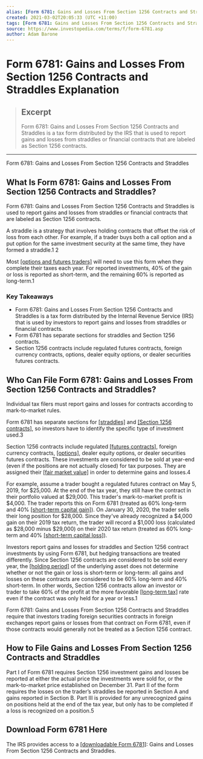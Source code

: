 ```yaml
---
alias: [Form 6781: Gains and Losses From Section 1256 Contracts and Straddles Explanation]
created: 2021-03-02T20:05:33 (UTC +11:00)
tags: [Form 6781: Gains and Losses From Section 1256 Contracts and Straddles Explanation, Form 6781: Gains and Losses From Section 1256 Contracts and Straddles]
source: https://www.investopedia.com/terms/f/form-6781.asp
author: Adam Barone
---
```


# Form 6781: Gains and Losses From Section 1256 Contracts and Straddles Explanation

> ## Excerpt
> Form 6781: Gains and Losses From Section 1256 Contracts and Straddles is a tax form distributed by the IRS that is used to report gains and losses from straddles or financial contracts that are labeled as Section 1256 contracts.

---

Form 6781: Gains and Losses From Section 1256 Contracts and Straddles
## What Is Form 6781: Gains and Losses From Section 1256 Contracts and Straddles?

Form 6781: Gains and Losses From Section 1256 Contracts and Straddles is used to report gains and losses from straddles or financial contracts that are labeled as Section 1256 contracts.

A straddle is a strategy that involves holding contracts that offset the risk of loss from each other. For example, if a trader buys both a call option and a put option for the same investment security at the same time, they have formed a straddle.1 2

Most [[options and futures traders]](https://www.investopedia.com/ask/answers/12/difference-investing-trading.asp) will need to use this form when they complete their taxes each year. For reported investments, 40% of the gain or loss is reported as short-term, and the remaining 60% is reported as long-term.1

### Key Takeaways

-   Form 6781: Gains and Losses From Section 1256 Contracts and Straddles is a tax form distributed by the Internal Revenue Service (IRS) that is used by investors to report gains and losses from straddles or financial contracts.
-   Form 6781 has separate sections for straddles and Section 1256 contracts.
-   Section 1256 contracts include regulated futures contracts, foreign currency contracts, options, dealer equity options, or dealer securities futures contracts.

## Who Can File Form 6781: Gains and Losses From Section 1256 Contracts and Straddles?

Individual tax filers must report gains and losses for contracts according to mark-to-market rules.

Form 6781 has separate sections for [[straddles]](https://www.investopedia.com/terms/s/straddle.asp) and [[Section 1256 contracts]](https://www.investopedia.com/terms/s/section-1256-contract.asp), so investors have to identify the specific type of investment used.3

Section 1256 contracts include regulated [[futures contracts]](https://www.investopedia.com/terms/f/futurescontract.asp), foreign currency contracts, [[options]](https://www.investopedia.com/terms/o/option.asp), dealer equity options, or dealer securities futures contracts. These investments are considered to be sold at year-end (even if the positions are not actually closed) for tax purposes. They are assigned their [[fair market value]](https://www.investopedia.com/terms/f/fairmarketvalue.asp) in order to determine gains and losses.4

For example, assume a trader bought a regulated futures contract on May 5, 2019, for $25,000. At the end of the tax year, they still have the contract in their portfolio valued at $29,000. This trader's mark-to-market profit is $4,000. The trader reports this on Form 6781 (treated as 60% long-term and 40% [[short-term capital gain]](https://www.investopedia.com/terms/s/short-term-gain.asp)). On January 30, 2020, the trader sells their long position for $28,000. Since they've already recognized a $4,000 gain on their 2019 tax return, the trader will record a $1,000 loss (calculated as $28,000 minus $29,000) on their 2020 tax return (treated as 60% long-term and 40% [[short-term capital loss]](https://www.investopedia.com/terms/short-termloss.asp)).

Investors report gains and losses for straddles and Section 1256 contract investments by using Form 6781, but hedging transactions are treated differently. Since Section 1256 contracts are considered to be sold every year, the [[holding period]](https://www.investopedia.com/terms/h/holdingperiod.asp) of the underlying asset does not determine whether or not the gain or loss is short-term or long-term: all gains and losses on these contracts are considered to be 60% long-term and 40% short-term. In other words, Section 1256 contracts allow an investor or trader to take 60% of the profit at the more favorable [[long-term tax]](https://www.investopedia.com/terms/l/long-term_capital_gain_loss.asp) rate even if the contract was only held for a year or less.1

Form 6781: Gains and Losses From Section 1256 Contracts and Straddles require that investors trading foreign securities contracts in foreign exchanges report gains or losses from that contract on Form 6781, even if those contracts would generally not be treated as a Section 1256 contract.

## How to File Gains and Losses From Section 1256 Contracts and Straddles

Part I of Form 6781 requires Section 1256 investment gains and losses be reported at either the actual price the investments were sold for, or the mark-to-market price established on December 31. Part II of the form requires the losses on the trader’s straddles be reported in Section A and gains reported in Section B. Part III is provided for any unrecognized gains on positions held at the end of the tax year, but only has to be completed if a loss is recognized on a position.5

## Download Form 6781 Here

The IRS provides access to a [[downloadable Form 6781]](https://www.irs.gov/pub/irs-pdf/f6781.pdf): Gains and Losses From Section 1256 Contracts and Straddles.
